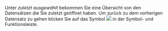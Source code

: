 Unter *zuletzt ausgewählt* bekommen Sie eine Übersicht von den Datensätzen die Sie zuletzt geöffnet haben.  Um zurück zu dem vorherigen Datensatz zu gehen klicken Sie auf das Symbol ![](http://xpecto.github.io/docs/img/img_1443007252173.png) in der Symbol- und Funktionsleiste. 
